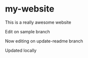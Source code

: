 # my-website

This is a really awesome website

Edit on sample branch

Now editing on update-readme branch

Updated locally
